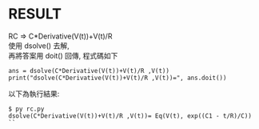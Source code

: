 # RESULT

RC => C*Derivative(V(t))+V(t)/R \
使用 dsolve() 去解,\
再將答案用 doit() 回傳,
程式碼如下
```
ans = dsolve(C*Derivative(V(t))+V(t)/R ,V(t))
print("dsolve(C*Derivative(V(t))+V(t)/R ,V(t))=", ans.doit())
```

以下為執行結果:
```
$ py rc.py
dsolve(C*Derivative(V(t))+V(t)/R ,V(t))= Eq(V(t), exp((C1 - t/R)/C))
``